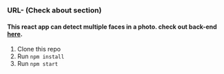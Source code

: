 ### URL- (Check about section)

#### This react app can detect multiple faces in a photo. check out back-end [here](https://github.com/sathvik987/face-detector-back-end).

1. Clone this repo
2. Run `npm install`
3. Run `npm start`
